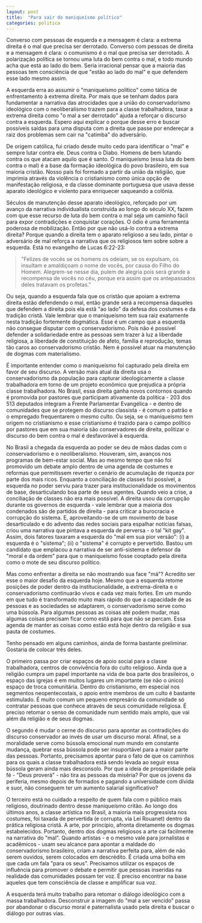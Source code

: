 ```yaml
---
layout: post
title:  "Para sair do maniqueísmo político"
categories: politica
---
```


Converso com pessoas de esquerda e a mensagem é clara: a extrema direita é o mal que precisa ser derrotado. Converso com pessoas de direita e a mensagem é clara: o comunismo é o mal que precisa ser derrotado. A polarização política se tornou uma luta do bem contra o mal, e todo mundo acha que está ao lado do bem. Seria irracional pensar que a maioria das pessoas tem consciência de que "estão ao lado do mal" e que defendem esse lado mesmo assim.

A esquerda erra ao assumir o "maniqueísmo político" como tática de enfrentamento à extrema direita. Por mais que se tenham dados para fundamentar a narrativa das atrocidades que a união do conservadorismo ideológico com o neoliberalismo trazem para a classe trabalhadora, taxar a extrema direita como "o mal a ser derrotado" ajuda a reforçar o discurso contra a esquerda. Espero aqui explicar o porque desse erro e buscar possíveis saídas para uma disputa com a direita que passe por endereçar a raiz dos problemas sem cair na "catimba" do adversário.

De origem católica, fui criado desde muito cedo para identificar o "mal" e sempre lutar contra ele. Deus contra o Diabo. Homens de bem lutando contra os que atacam aquilo que é santo. O maniqueísmo (essa luta do bem contra o mal) é a base da formação ideológica do povo brasileiro, em sua maioria cristão. Nosso país foi formado a partir da união da religião, que imprimia através da violência o cristianismo como única opção de manifestação religiosa, e da classe dominante portuguesa que usava desse aparato ideológico e violento para enriquecer saqueando a colônia.

Séculos de manutenção desse aparato ideológico, reforçado por um avanço da narrativa individualista construída ao longo do século XX, fazem com que esse recurso de luta do bem contra o mal seja um caminho fácil para expor contradições e conquistar corações. O ódio é uma ferramenta poderosa de mobilização. Então por que não usá-lo contra a extrema direita? Porque quando a direita tem o aparato religioso a seu lado, pintar o adversário de mal reforça a narrativa que os religiosos tem sobre sobre a esquerda. Está no evangelho de Lucas 6:22-23:

> "Felizes de vocês se os homens os odeiam, se os expulsam, os insultam e amaldiçoam o nome de vocês, por causa do Filho do Homem. Alegrem-se nesse dia, pulem de alegria pois será grande a recompensa de vocês no céu, porque era assim que os antepassados deles tratavam os profetas."

Ou seja, quando a esquerda fala que os cristão que apoiam a extrema direita estão defendendo o mal, então grande será a recompensa daqueles que defendem a direita pois ela estã "ao lado" da defesa dos costumes e da tradição cristã. Vale lembrar que o maniqueísmo tem sua raiz exatamente nesta tradição fortemente dogmática. Esse é um campo que a esquerda não consegue disputar com o conservadorismo. Pois não é possível defender a solidariedade entre as pessoas sem trazer à luz a liberdade religiosa, a liberdade de constituição de afeto, família e reprodução, temas tão caros ao conservadorismo cristão. Nem é possível atuar na manutenção de dogmas com materialismo.

É importante entender como o maniqueísmo foi capturado pela direita em favor de seu discurso. A versão mais atual da direita usa o conservadorismo da população para capturar ideologicamente a classe trabalhadora em torno de um projeto econômico que prejudica a própria classe trabalhadora. No Brasil, essa direita ganha novos contornos quando é promovida por pastores que participam ativamente da política - 203 dos 513 deputados integram a Frente Parlamentar Evangélica - e dentro de comunidades que se protegem do discurso classista - é comum o patrão e o empregado frequentarem o mesmo culto. Ou seja, se o maniqueísmo tem origem no cristianismo e esse cristianismo é trazido para o campo político por pastores que em sua maioria são conservadores de direita, politizar o discurso do bem contra o mal é desfavorável à esquerda.

No Brasil a chegada da esquerda ao poder se deu de mãos dadas com o conservadorismo e o neoliberalismo. Houveram, sim, avanços nos programas de bem-estar social. Mas ao mesmo tempo que não foi promovido um debate amplo dentro de uma agenda de costumes e reformas que permitissem reverter o cenário de acumulação de riqueza por parte dos mais ricos. Enquanto a conciliação de classes foi possível, a esquerda no poder serviu para trazer para institucionalidade os movimentos de base, desarticulando boa parte de seus agentes. Quando veio a crise, a conciliação de classes não era mais possível. A direita usou da corrupção durante os governos de esquerda - vale lembrar que a maioria dos condenados são de partidos de direita - para criticar a burocracia e corrupção do sistema. E, aproveitando-se de um movimento de base desarticulado e do advento das redes sociais para espalhar notícias falsas, criou uma narrativa que pintava a esquerda de perversa - o tal "kit gay". Assim, dois fatores taxaram a esquerda do "mal em sua pior versão": (i) a esquerda é o "sistema"; (ii) o "sistema" é corrupto e pervertido. Bastou um candidato que emplacou a narrativa de ser anti-sistema e defensor da "moral e da ordem" para que o maniqueísmo fosse cooptado pela direita como o mote de seu discurso político.

Mas como enfrentar a direita se não mostrando sua face "má"? Acredito ser esse o maior desafio da esquerda hoje. Mesmo que a esquerda retome posições de poder dentro da institucionalidade, a extrema-direita e o conservadorismo continuarão vivos e cada vez mais fortes. Em um mundo em que tudo é transformado muito mais rápido do que a capacidade de as pessoas e as sociedades se adaptarem, o conservadorismo serve como uma bússola. Para algumas pessoas as coisas até podem mudar, mas algumas coisas precisam ficar como está para que não se percam. Essa agenda de manter as coisas como estão está hoje dentro da religião e sua pauta de costumes.

Tenho pensado em alguns caminhos, ainda de forma bastante preliminar. Gostaria de colocar três deles.

O primeiro passa por criar espaços de apoio social para a classe trabalhadora, centros de convivência fora do culto religioso. Ainda que a religião cumpra um papel importante na vida de boa parte dos brasileiros, o espaço das igrejas é em muitos lugares um importante (se não o único) espaço de troca comunitária. Dentro do cristianismo, em especial nos segmentos neopentecostais, o apoio entre membros de um culto é bastante estimulado. É muito comum um pequeno empresário da comunidade só contratar pessoas que conhece através de seus comunidade religiosa. É preciso retomar o senso de comunidade num sentido mais amplo, que vai além da religião e de seus dogmas.

O segundo é mudar o cerne do discurso para apontar as contradições do discurso conservador ao invés de usar um discurso moral. Afinal, se a moralidade serve como bússola emocional num mundo em constante mudança, quebrar essa bússola pode ser insuportável para a maior parte das pessoas. Portanto, precisamos apontar para o fato de que os caminhos para os quais a classe trabalhadora está sendo levada ao seguir essa bússola geram ainda mais desconsolo. Por que a ideia de prosperidade pela fé - "Deus proverá" - não tira as pessoas da miséria? Por que os jovens da periferia, mesmo depois de formados e pagando a universidade com dívida e suor, não conseguem ter um aumento salarial significativo?

O terceiro está no cuidado a respeito de quem fala com o público mais religioso, doutrinado dentro desse maniqueísmo critão. Ao longo dos últimos anos, a classe artística no Brasil, a maioria mais progressista nos costumes, foi taxada de pervertida (e corrupta, via Lei Rouanet) dentro da prática religiosa cristã. A arte, por princípio, afronta diretamente os dogmas estabelecidos. Portanto, dentro dos dogmas religiosos a arte cai facilmente na narrativa do "mal". Quando artistas - e o mesmo vale para jornalistas e acadêmicos - usam seu alcance para apontar a maldade do conservadorismo brasileiro, criam a narrativa perfeita para, além de não serem ouvidos, serem colocados em descrédito. É criada uma bolha em que cada um fala "para os seus". Precisamos utilizar os espaços de influência para promover o debate e permitir que pessoas inseridas na realidade das comunidades possam ter voz. É preciso encontrar na base aqueles que tem consciência de classe e amplificar sua voz.

A esquerda terá muito trabalho para retomar o diálogo ideológico com a massa trabalhadora. Desconstruir a imagem do "mal a ser vencido" passa por abandonar o discurso moral e paternalista usado pela direita e buscar o diálogo por outras vias.